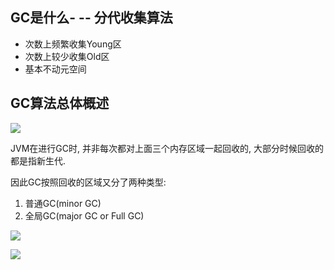 ## GC是什么- -- 分代收集算法

- 次数上频繁收集Young区
- 次数上较少收集Old区
- 基本不动元空间



## GC算法总体概述

![](https://youpaiyun.zongqilive.cn/image/20200318155540.png)



JVM在进行GC时, 并非每次都对上面三个内存区域一起回收的, 大部分时候回收的都是指新生代.

因此GC按照回收的区域又分了两种类型:

1. 普通GC(minor GC)
2. 全局GC(major GC or Full GC)



![](https://youpaiyun.zongqilive.cn/image/20200423143953.png)

![](https://youpaiyun.zongqilive.cn/image/20200423144126.png)







































